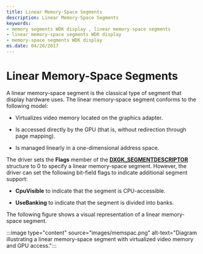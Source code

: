 ```yaml
---
title: Linear Memory-Space Segments
description: Linear Memory-Space Segments
keywords:
- memory segments WDK display , linear memory-space segments
- linear memory-space segments WDK display
- memory-space segments WDK display
ms.date: 04/20/2017
---
```


# Linear Memory-Space Segments

A linear memory-space segment is the classical type of segment that display hardware uses. The linear memory-space segment conforms to the following model:

* Virtualizes video memory located on the graphics adapter.

* Is accessed directly by the GPU (that is, without redirection through page mapping).

* Is managed linearly in a one-dimensional address space.

The driver sets the **Flags** member of the [**DXGK\_SEGMENTDESCRIPTOR**](/windows-hardware/drivers/ddi/d3dkmddi/ns-d3dkmddi-_dxgk_segmentdescriptor) structure to 0 to specify a linear memory-space segment. However, the driver can set the following bit-field flags to indicate additional segment support:

* **CpuVisible** to indicate that the segment is CPU-accessible.

* **UseBanking** to indicate that the segment is divided into banks.

The following figure shows a visual representation of a linear memory-space segment.

:::image type="content" source="images/memspac.png" alt-text="Diagram illustrating a linear memory-space segment with virtualized video memory and GPU access.":::
